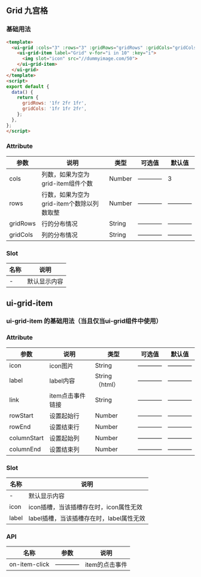 ## Grid 九宫格

### 基础用法

```html
<template>
  <ui-grid :cols="3" :rows="3" :gridRows="gridRows" :gridCols="gridCols">
    <ui-grid-item label="Grid" v-for="i in 10" :key="i">
      <img slot="icon" src="//dummyimage.com/50">
    </ui-grid-item>
  </ui-grid>
</template>
<script>
export default {
  data() {
    return {
      gridRows: '1fr 2fr 1fr',
      gridCols: '1fr 1fr 2fr',
    };
  },
};
</script>
```

### Attribute

| 参数      | 说明    | 类型      | 可选值       | 默认值   |
|---------- |-------- |---------- |------------ |-------- |
|cols | 列数，如果为空为grid-item组件个数 |Number |————|3 |
|rows | 行数，如果为空为grid-item个数除以列数取整 |Number |————|———— |
|gridRows | 行的分布情况 |String |————|———— |
|gridCols | 列的分布情况 |String |————|———— |

### Slot

| 名称      | 说明    |
|---------- |-------- |
|- | 默认显示内容 |

## ui-grid-item
### ui-grid-item 的基础用法（当且仅当ui-grid组件中使用）


### Attribute

| 参数      | 说明    | 类型      | 可选值       | 默认值   |
|---------- |-------- |---------- |------------ |-------- |
|icon |icon图片 |String |————|———— |
|label |label内容 |String（html）| ————|———— |
|link |item点击事件链接 |String| ————|———— |
|rowStart |设置起始行 |Number| ————|———— |
|rowEnd |设置结束行 |Number| ————|———— |
|columnStart |设置起始列 |Number| ————|———— |
|columnEnd |设置结束列 |Number| ————|———— |

### Slot

| 名称      | 说明    |
|---------- |-------- |
|- | 默认显示内容 |
|icon | icon插槽，当该插槽存在时，icon属性无效 |
|label | label插槽，当该插槽存在时，label属性无效 |

### API

| 名称      | 参数    | 说明    |
|---------- |-------- |-------- |
|on-item-click | ———— | item的点击事件 |
